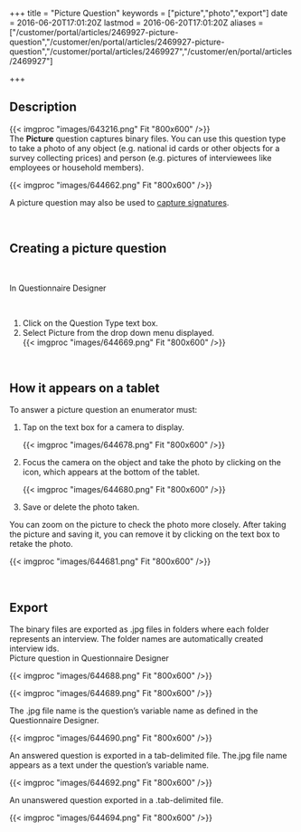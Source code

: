 ﻿+++
title = "Picture Question"
keywords = ["picture","photo","export"]
date = 2016-06-20T17:01:20Z
lastmod = 2016-06-20T17:01:20Z
aliases = ["/customer/portal/articles/2469927-picture-question","/customer/en/portal/articles/2469927-picture-question","/customer/portal/articles/2469927","/customer/en/portal/articles/2469927"]

+++

Description
-----------

{{< imgproc "images/643216.png" Fit "800x600" />}}  
The **Picture** question captures binary files. You can use this
question type to take a photo of any object (e.g. national id cards or
other objects for a survey collecting prices) and person (e.g. pictures
of interviewees like employees or household members).

  
  
  
  
{{< imgproc "images/644662.png" Fit "800x600" />}}  
  
A picture question may also be used to [capture
signatures](/questionnaire-designer/capturing-signatures-with-a-picture-question).  
  
  
 

Creating a picture question
---------------------------

 

In Questionnaire Designer

 

1.  Click on the Question Type text box.
2.  Select Picture from the drop down menu displayed.  
    {{< imgproc "images/644669.png" Fit "800x600" />}}

  
  
 

How it appears on a tablet
--------------------------

  
To answer a picture question an enumerator must:

1.  Tap on the text box for a camera to display.  
      
    {{< imgproc "images/644678.png" Fit "800x600" />}}
2.  Focus the camera on the object and take the photo by clicking on the
    icon, which appears at the bottom of the tablet.  
      
    {{< imgproc "images/644680.png" Fit "800x600" />}}
3.  Save or delete the photo taken.

  
  
You can zoom on the picture to check the photo more closely. After
taking the picture and saving it, you can remove it by clicking on
the text box to retake the photo.  
  
{{< imgproc "images/644681.png" Fit "800x600" />}}  
  
  
  
 

Export
------

  
The binary files are exported as .jpg files in folders where each folder
represents an interview. The folder names are automatically created
interview ids.  
Picture question in Questionnaire Designer  
  
{{< imgproc "images/644688.png" Fit "800x600" />}}  
  
{{< imgproc "images/644689.png" Fit "800x600" />}}  
  
  
The .jpg file name is the question’s variable name as defined in the
Questionnaire Designer.  
  
{{< imgproc "images/644690.png" Fit "800x600" />}}  
  
An answered question is exported in a tab-delimited file. The.jpg file
name appears as a text under the question’s variable name.  
  
{{< imgproc "images/644692.png" Fit "800x600" />}}  
  
An unanswered question exported in a .tab-delimited file.  
  
{{< imgproc "images/644694.png" Fit "800x600" />}}
